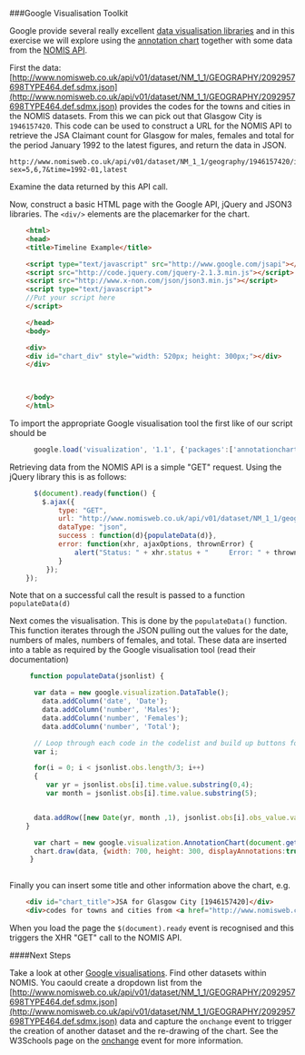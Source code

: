 ###Google Visualisation Toolkit

Google provide several really excellent [data visualisation libraries](https://developers.google.com/chart/interactive/docs/gadgetgallery) and in this exercise we will explore using the [annotation chart](https://developers.google.com/chart/interactive/docs/gallery/annotationchart) together with some data from the [NOMIS API](http://www.nomisweb.co.uk).

First the data:  [http://www.nomisweb.co.uk/api/v01/dataset/NM_1_1/GEOGRAPHY/2092957698TYPE464.def.sdmx.json](http://www.nomisweb.co.uk/api/v01/dataset/NM_1_1/GEOGRAPHY/2092957698TYPE464.def.sdmx.json) provides the codes for the towns and cities in the NOMIS datasets.  From this we can pick out that Glasgow City is ```1946157420```.  This code can be used to construct a URL for the NOMIS API to retrieve the JSA Claimant count for Glasgow for males, females and total for the period January 1992 to the latest figures, and return the data in JSON.

```
http://www.nomisweb.co.uk/api/v01/dataset/NM_1_1/geography/1946157420/item/1/measures/20203.data.JSON?sex=5,6,7&time=1992-01,latest
```

Examine the data returned by this API call.

Now, construct a basic HTML page with the Google API, jQuery and JSON3 libraries.  The ```<div/>``` elements are the placemarker for the chart.

```html
    <html>
    <head> 
    <title>Timeline Example</title>

    <script type="text/javascript" src="http://www.google.com/jsapi"></script>
    <script src="http://code.jquery.com/jquery-2.1.3.min.js"></script>
    <script src="http://www.x-non.com/json/json3.min.js"></script>
    <script type="text/javascript"> 
    //Put your script here
    </script>

    </head>
    <body> 

    <div>
    <div id="chart_div" style="width: 520px; height: 300px;"></div>
    </div>
     


    </body>
    </html>
```

To import the appropriate Google visualisation tool the first like of our script should be 
```javascript
      google.load('visualization', '1.1', {'packages':['annotationchart']});
```


Retrieving data from the NOMIS API is a simple "GET" request.  Using the jQuery library this is as follows:

```javascript
      $(document).ready(function() {
        $.ajax({
            type: "GET",
            url: "http://www.nomisweb.co.uk/api/v01/dataset/NM_1_1/geography/1946157420/item/1/measures/20203.data.JSON?sex=5,6,7&time=1992-01,latest",
            dataType: "json",
            success : function(d){populateData(d)},
            error: function(xhr, ajaxOptions, thrownError) {
                alert("Status: " + xhr.status + "     Error: " + thrownError);
            }
         });
    });
```

Note that on a successful call the result is passed to a function ```populateData(d)```

Next comes the visualisation.  This is done by the ```populateData()``` function.  This function iterates through the JSON pulling out the values for the date, numbers of males, numbers of females, and total.  These data are inserted into a table as required by the Google visualisation tool (read their documentation)

```javascript
     function populateData(jsonlist) {

      var data = new google.visualization.DataTable();
        data.addColumn('date', 'Date');
        data.addColumn('number', 'Males');
        data.addColumn('number', 'Females');
        data.addColumn('number', 'Total');

      // Loop through each code in the codelist and build up buttons for the user to click
      var i;

      for(i = 0; i < jsonlist.obs.length/3; i++)
      {
         var yr = jsonlist.obs[i].time.value.substring(0,4);
         var month = jsonlist.obs[i].time.value.substring(5);


      data.addRow([new Date(yr, month ,1), jsonlist.obs[i].obs_value.value, jsonlist.obs[i+(jsonlist.obs.length/3)].obs_value.value,  jsonlist.obs[i+((jsonlist.obs.length/3)*2)].obs_value.value]);
    }

      var chart = new google.visualization.AnnotationChart(document.getElementById('chart_div'));
      chart.draw(data, {width: 700, height: 300, displayAnnotations:true, dateFormat:"MMM yyyy" ,displayZoomButtons:false});
     }
     
```

Finally you can insert some title and other information above the chart, e.g.

```html
    <div id="chart_title">JSA for Glasgow City [1946157420]</div>
    <div>codes for towns and cities from <a href="http://www.nomisweb.co.uk/api/v01/dataset/NM_1_1/GEOGRAPHY/2092957698TYPE464.def.sdmx.json">http://www.nomisweb.co.uk/api/v01/dataset/NM_1_1/GEOGRAPHY/2092957698TYPE464.def.sdmx.json</a></div>
```

When you load the page the ```$(document).ready``` event is recognised and this triggers the XHR "GET" call to the NOMIS API.


####Next Steps

Take a look at other [Google visualisations](https://developers.google.com/chart/interactive/docs/gallery).  Find other datasets within NOMIS.  You caould create a dropdown list from the [http://www.nomisweb.co.uk/api/v01/dataset/NM_1_1/GEOGRAPHY/2092957698TYPE464.def.sdmx.json](http://www.nomisweb.co.uk/api/v01/dataset/NM_1_1/GEOGRAPHY/2092957698TYPE464.def.sdmx.json) data and capture the ```onchange``` event to trigger the creation of another dataset and the re-drawing of the chart.  See the W3Schools page on the [onchange](http://www.w3schools.com/jsref/event_onchange.asp) event for more information.
